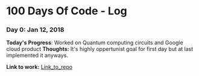 # 100 Days Of Code - Log

### Day 0: Jan 12, 2018 

**Today's Progress**: Worked on Quantum computing circuits  and Google cloud product
**Thoughts:** It's highly oppertunist goal for first day but at last implemented it anyways.

**Link to work:** [Link_to_repo]()

